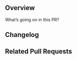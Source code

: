 ## Overview
What’s going on in this PR?

## Changelog

## Related Pull Requests
<!--- PRs can be referenced using Github Links by starting with a `#` -->


